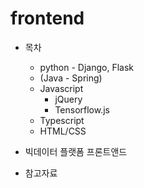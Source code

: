 # frontend
* 목차
  * python - Django, Flask
  * (Java - Spring)
  * Javascript
    * jQuery
    * Tensorflow.js
  * Typescript
  * HTML/CSS

* 빅데이터 플랫폼 프론트앤드
* 참고자료

